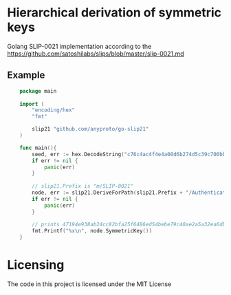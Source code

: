 # Hierarchical derivation of symmetric keys

Golang SLIP-0021 implementation according to the https://github.com/satoshilabs/slips/blob/master/slip-0021.md

## Example

```go
    package main
    
    import (
        "encoding/hex"
        "fmt"

        slip21 "github.com/anyproto/go-slip21"
    )

    func main(){
        seed, err := hex.DecodeString("c76c4ac4f4e4a00d6b274d5c39c700bb4a7ddc04fbc6f78e85ca75007b5b495f74a9043eeb77bdd53aa6fc3a0e31462270316fa04b8c19114c8798706cd02ac8")
        if err != nil {
            panic(err)
        }
        
        // slip21.Prefix is "m/SLIP-0021"
        node, err := slip21.DeriveForPath(slip21.Prefix + "/Authentication key", seed)
        if err != nil {
            panic(err)
        }
        
        // prints 47194e938ab24cc82bfa25f6486ed54bebe79c40ae2a5a32ea6db294d81861a6
        fmt.Printf("%x\n", node.SymmetricKey())
    }
```


# Licensing

The code in this project is licensed under the MIT License
